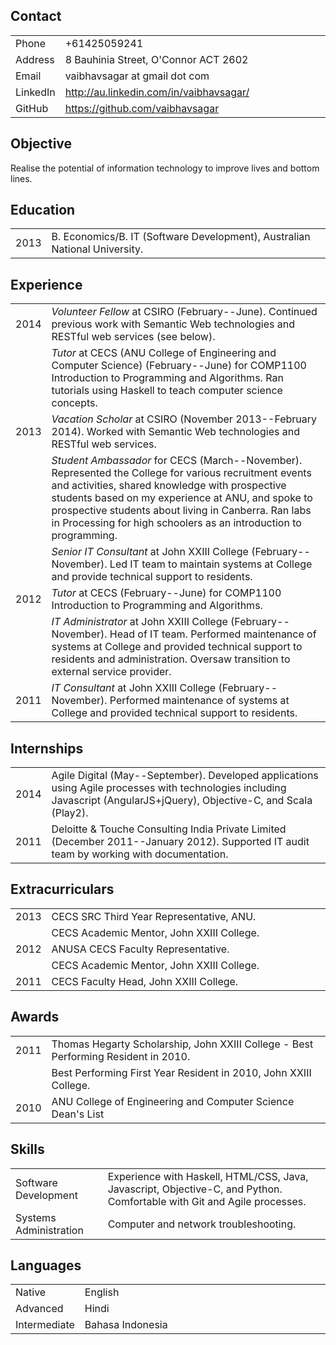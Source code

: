 Contact
-------

<table>
<colgroup>
<col width="11%" />
<col width="88%" />
</colgroup>
<tbody>
<tr class="odd">
<td align="left">Phone</td>
<td align="left">+61425059241</td>
</tr>
<tr class="even">
<td align="left">Address</td>
<td align="left">8 Bauhinia Street, O'Connor ACT 2602</td>
</tr>
<tr class="odd">
<td align="left">Email</td>
<td align="left"><script type="text/javascript">
<!--
h='&#x67;&#x6d;&#x61;&#x69;&#108;&#46;&#x63;&#x6f;&#x6d;';a='&#64;';n='&#118;&#x61;&#x69;&#98;&#104;&#x61;&#118;&#x73;&#x61;&#x67;&#x61;&#114;';e=n+a+h;
document.write('<a h'+'ref'+'="ma'+'ilto'+':'+e+'">'+e+'<\/'+'a'+'>');
// -->
</script><noscript>&#118;&#x61;&#x69;&#98;&#104;&#x61;&#118;&#x73;&#x61;&#x67;&#x61;&#114;&#32;&#x61;&#116;&#32;&#x67;&#x6d;&#x61;&#x69;&#108;&#32;&#100;&#x6f;&#116;&#32;&#x63;&#x6f;&#x6d;</noscript></td>
</tr>
<tr class="even">
<td align="left">LinkedIn</td>
<td align="left"><a href="http://au.linkedin.com/in/vaibhavsagar/">http://au.linkedin.com/in/vaibhavsagar/</a></td>
</tr>
<tr class="odd">
<td align="left">GitHub</td>
<td align="left"><a href="https://github.com/vaibhavsagar">https://github.com/vaibhavsagar</a></td>
</tr>
</tbody>
</table>

Objective
---------

Realise the potential of information technology to improve lives and bottom lines.

Education
---------

<table>
<colgroup>
<col width="6%" />
<col width="93%" />
</colgroup>
<tbody>
<tr class="odd">
<td align="left">2013</td>
<td align="left">B. Economics/B. IT (Software Development), Australian National University.</td>
</tr>
</tbody>
</table>

Experience
----------

<table>
<colgroup>
<col width="6%" />
<col width="93%" />
</colgroup>
<tbody>
<tr class="odd">
<td align="left">2014</td>
<td align="left"><em>Volunteer Fellow</em> at CSIRO (February--June). Continued previous work with Semantic Web technologies and RESTful web services (see below).</td>
</tr>
<tr class="even">
<td align="left"></td>
<td align="left"><em>Tutor</em> at CECS (ANU College of Engineering and Computer Science) (February--June) for COMP1100 Introduction to Programming and Algorithms. Ran tutorials using Haskell to teach computer science concepts.</td>
</tr>
<tr class="odd">
<td align="left">2013</td>
<td align="left"><em>Vacation Scholar</em> at CSIRO (November 2013--February 2014). Worked with Semantic Web technologies and RESTful web services.</td>
</tr>
<tr class="even">
<td align="left"></td>
<td align="left"><em>Student Ambassador</em> for CECS (March--November). Represented the College for various recruitment events and activities, shared knowledge with prospective students based on my experience at ANU, and spoke to prospective students about living in Canberra. Ran labs in Processing for high schoolers as an introduction to programming.</td>
</tr>
<tr class="odd">
<td align="left"></td>
<td align="left"><em>Senior IT Consultant</em> at John XXIII College (February--November). Led IT team to maintain systems at College and provide technical support to residents.</td>
</tr>
<tr class="even">
<td align="left">2012</td>
<td align="left"><em>Tutor</em> at CECS (February--June) for COMP1100 Introduction to Programming and Algorithms.</td>
</tr>
<tr class="odd">
<td align="left"></td>
<td align="left"><em>IT Administrator</em> at John XXIII College (February--November). Head of IT team. Performed maintenance of systems at College and provided technical support to residents and administration. Oversaw transition to external service provider.</td>
</tr>
<tr class="even">
<td align="left">2011</td>
<td align="left"><em>IT Consultant</em> at John XXIII College (February--November). Performed maintenance of systems at College and provided technical support to residents.</td>
</tr>
</tbody>
</table>

Internships
-----------

<table>
<colgroup>
<col width="6%" />
<col width="93%" />
</colgroup>
<tbody>
<tr class="odd">
<td align="left">2014</td>
<td align="left">Agile Digital (May--September). Developed applications using Agile processes with technologies including Javascript (AngularJS+jQuery), Objective-C, and Scala (Play2).</td>
</tr>
<tr class="even">
<td align="left">2011</td>
<td align="left">Deloitte &amp; Touche Consulting India Private Limited (December 2011--January 2012). Supported IT audit team by working with documentation.</td>
</tr>
</tbody>
</table>

Extracurriculars
----------------

<table>
<colgroup>
<col width="6%" />
<col width="93%" />
</colgroup>
<tbody>
<tr class="odd">
<td align="left">2013</td>
<td align="left">CECS SRC Third Year Representative, ANU.</td>
</tr>
<tr class="even">
<td align="left"></td>
<td align="left">CECS Academic Mentor, John XXIII College.</td>
</tr>
<tr class="odd">
<td align="left">2012</td>
<td align="left">ANUSA CECS Faculty Representative.</td>
</tr>
<tr class="even">
<td align="left"></td>
<td align="left">CECS Academic Mentor, John XXIII College.</td>
</tr>
<tr class="odd">
<td align="left">2011</td>
<td align="left">CECS Faculty Head, John XXIII College.</td>
</tr>
</tbody>
</table>

Awards
------

<table>
<colgroup>
<col width="6%" />
<col width="93%" />
</colgroup>
<tbody>
<tr class="odd">
<td align="left">2011</td>
<td align="left">Thomas Hegarty Scholarship, John XXIII College - Best Performing Resident in 2010.</td>
</tr>
<tr class="even">
<td align="left"></td>
<td align="left">Best Performing First Year Resident in 2010, John XXIII College.</td>
</tr>
<tr class="odd">
<td align="left">2010</td>
<td align="left">ANU College of Engineering and Computer Science Dean's List</td>
</tr>
</tbody>
</table>

Skills
------

<table>
<colgroup>
<col width="29%" />
<col width="70%" />
</colgroup>
<tbody>
<tr class="odd">
<td align="left">Software Development</td>
<td align="left">Experience with Haskell, HTML/CSS, Java, Javascript, Objective-C, and Python. Comfortable with Git and Agile processes.</td>
</tr>
<tr class="even">
<td align="left">Systems Administration</td>
<td align="left">Computer and network troubleshooting.</td>
</tr>
</tbody>
</table>

Languages
---------

<table>
<colgroup>
<col width="16%" />
<col width="83%" />
</colgroup>
<tbody>
<tr class="odd">
<td align="left">Native</td>
<td align="left">English</td>
</tr>
<tr class="even">
<td align="left">Advanced</td>
<td align="left">Hindi</td>
</tr>
<tr class="odd">
<td align="left">Intermediate</td>
<td align="left">Bahasa Indonesia</td>
</tr>
</tbody>
</table>


